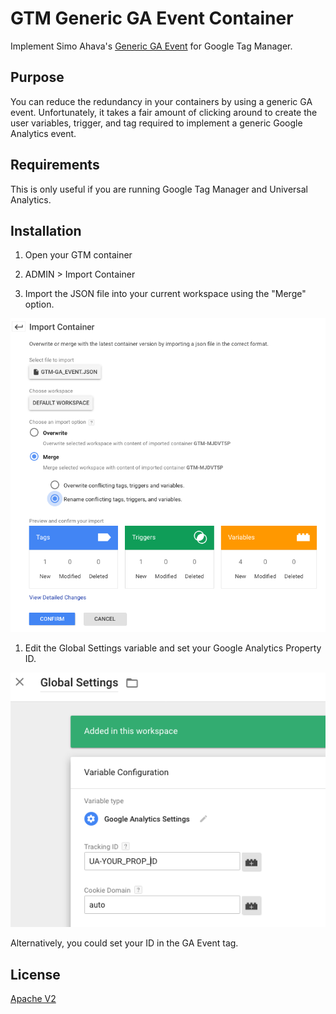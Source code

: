 # GTM Generic GA Event Container
Implement Simo Ahava's [Generic GA Event](https://www.simoahava.com/analytics/create-a-generic-event-tag/) for Google Tag Manager.

## Purpose
You can reduce the redundancy in your containers by using a generic GA event. Unfortunately, it takes a fair amount of clicking around to create the user variables, trigger, and tag required to implement a generic Google Analytics event.

## Requirements
This is only useful if you are running Google Tag Manager and Universal Analytics.

## Installation
1. Open your GTM container

1. ADMIN > Import Container
  
1. Import the JSON file into your current workspace using the "Merge" option.

  ![New Tag](screenshots/import.png "Import Settings")

1. Edit the Global Settings variable and set your Google Analytics Property ID.

  ![New Tag](screenshots/global_settings.png "Global Settings")

Alternatively, you could set your ID in the GA Event tag.

## License
[Apache V2](http://www.apache.org/licenses/)
